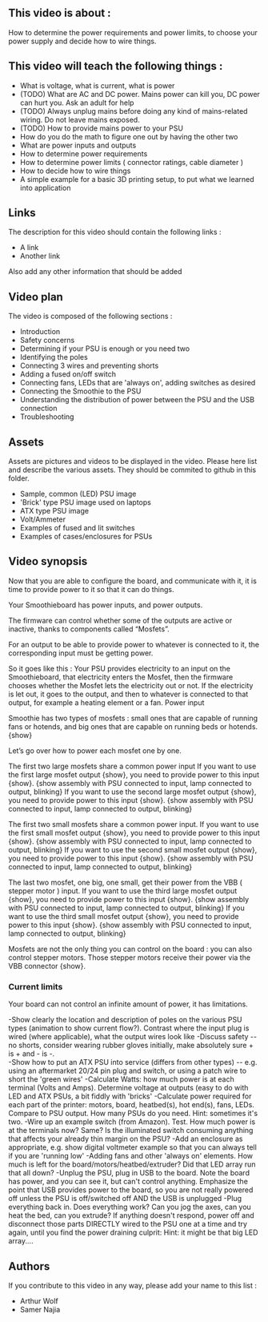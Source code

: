 ## This video is about : 

How to determine the power requirements and power limits, to choose your power supply and decide how to wire things.

## This video will teach the following things : 

* What is voltage, what is current, what is power
* (TODO) What are AC and DC power. Mains power can kill you, DC power can hurt you. Ask an adult for help
* (TODO) Always unplug mains before doing any kind of mains-related wiring. Do not leave mains exposed.
* (TODO) How to provide mains power to your PSU
* How do you do the math to figure one out by having the other two
* What are power inputs and outputs
* How to determine power requirements
* How to determine power limits ( connector ratings, cable diameter )
* How to decide how to wire things
* A simple example for a basic 3D printing setup, to put what we learned into application

## Links 

The description for this video should contain the following links : 

* A link
* Another link

Also add any other information that should be added

## Video plan

The video is composed of the following sections : 

* Introduction
* Safety concerns
* Determining if your PSU is enough or you need two
* Identifying the poles
* Connecting 3 wires and preventing shorts
* Adding a fused on/off switch
* Connecting fans, LEDs that are 'always on', adding switches as desired
* Connecting the Smoothie to the PSU
* Understanding the distribution of power between the PSU and the USB connection
* Troubleshooting

## Assets

Assets are pictures and videos to be displayed in the video.
Please here list and describe the various assets. They should be commited to github in this folder.

* Sample, common (LED) PSU image
* 'Brick' type PSU image used on laptops
* ATX type PSU image
* Volt/Ammeter
* Examples of fused and lit switches
* Examples of cases/enclosures for PSUs

## Video synopsis

Now that you are able to configure the board, and communicate with it, it is time to provide power to it so that it can do things.

Your Smoothieboard has power inputs, and power outputs.

The firmware can control whether some of the outputs are active or inactive, thanks to components called “Mosfets”.

For an output to be able to provide power to whatever is connected to it, the corresponding input must be getting power.

So it goes like this : Your PSU provides electricity to an input on the Smoothieboard, that electricity enters the Mosfet, then the firmware chooses whether the Mosfet lets the electricity out or not. If the electricity is let out, it goes to the output, and then to whatever is connected to that output, for example a heating element or a fan.
Power input

Smoothie has two types of mosfets : small ones that are capable of running fans or hotends, and big ones that are capable on running beds or hotends. {show}

Let’s go over how to power each mosfet one by one.

The first two large mosfets share a common power input
If you want to use the first large mosfet output {show}, you need to provide power to this input {show}.
{show assembly with PSU connected to input, lamp connected to output, blinking}
If you want to use the second large mosfet output {show}, you need to provide power to this input {show}.
{show assembly with PSU connected to input, lamp connected to output, blinking}

The first two small mosfets share a common power input.
If you want to use the first small mosfet output {show}, you need to provide power to this input {show}.
{show assembly with PSU connected to input, lamp connected to output, blinking}
If you want to use the second small mosfet output {show}, you need to provide power to this input {show}.
{show assembly with PSU connected to input, lamp connected to output, blinking}

The last two mosfet, one big, one small, get their power from the VBB ( stepper motor ) input.
If you want to use the third large mosfet output {show}, you need to provide power to this input {show}.
{show assembly with PSU connected to input, lamp connected to output, blinking}
If you want to use the third small mosfet output {show}, you need to provide power to this input {show}.
{show assembly with PSU connected to input, lamp connected to output, blinking}

Mosfets are not the only thing you can control on the board : you can also control stepper motors. Those stepper motors receive their power via the VBB connector {show}.

### Current limits

Your board can not control an infinite amount of power, it has limitations.

-Show clearly the location and description of poles on the various PSU types (animation to show current flow?).  Contrast where the input plug is wired (where applicable), what the output wires look like
-Discuss safety -- no shorts, consider wearing rubber gloves initially, make absolutely sure + is + and - is -.  
-Show how to put an ATX PSU into service (differs from other types) -- e.g. using an aftermarket 20/24 pin plug and switch, or using a patch wire to short the 'green wires'
-Calculate Watts: how much power is at each terminal (Volts and Amps).  Determine voltage at outputs (easy to do with LED and ATX PSUs, a bit fiddly with 'bricks'
-Calculate power required for each part of the printer: motors, board, heatbed(s), hot end(s), fans, LEDs.  Compare to PSU output.  How many PSUs do you need.  Hint: sometimes it's two.
-Wire up an example switch (from Amazon).  Test.  How much power is at the terminals now?  Same?  Is the illuminated switch consuming anything that affects your already thin margin on the PSU?
-Add an enclosure as appropriate, e.g. show digital voltmeter example so that you can always tell if you are 'running low'
-Adding fans and other 'always on' elements.  How much is left for the board/motors/heatbed/extruder?  Did that LED array run that all down?
-Unplug the PSU, plug in USB to the board.  Note the board has power, and you can see it, but can't control anything.  Emphasize the point that USB provides power to the board, so you are not really powered off unless the PSU is off/switched off AND the USB is unplugged
-Plug everything back in.  Does everything work?  Can you jog the axes, can you heat the bed, can you extrude?  If anything doesn't respond, power off and disconnect those parts DIRECTLY wired to the PSU one at a time and try again, until you find the power draining culprit: Hint: it might be that big LED array....



## Authors

If you contribute to this video in any way, please add your name to this list : 

* Arthur Wolf
* Samer Najia

